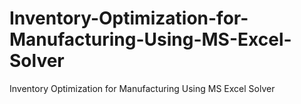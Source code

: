 # Inventory-Optimization-for-Manufacturing-Using-MS-Excel-Solver
Inventory Optimization for Manufacturing Using MS Excel Solver
